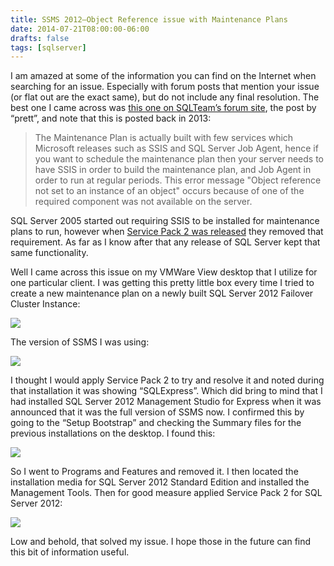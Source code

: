```yaml
---
title: SSMS 2012–Object Reference issue with Maintenance Plans
date: 2014-07-21T08:00:00-06:00
drafts: false
tags: [sqlserver]
---
```


I am amazed at some of the information you can find on the Internet when searching for an issue. Especially with forum posts that mention your issue (or flat out are the exact same), but do not include any final resolution. The best one I came across was <a href="http://www.sqlteam.com/forums/topic.asp?TOPIC_ID=182869" target="_blank">this one on SQLTeam’s forum site</a>, the post by “prett”, and note that this is posted back in 2013:
<blockquote>The Maintenance Plan is actually built with few services which Microsoft releases such as SSIS and SQL Server Job Agent, hence if you want to schedule the maintenance plan then your server needs to have SSIS in order to build the maintenance plan, and Job Agent in order to run at regular periods.
This error message "Object reference not set to an instance of an object" occurs because of one of the required component was not available on the server.</blockquote>

SQL Server 2005 started out requiring SSIS to be installed for maintenance plans to run, however when <a href="http://technet.microsoft.com/en-us/library/bb283536(v=sql.90).aspx#BKMK_DatabaseEngine" target="_blank">Service Pack 2 was released</a> they removed that requirement. As far as I know after that any release of SQL Server kept that same functionality.

Well I came across this issue on my VMWare View desktop that I utilize for one particular client. I was getting this pretty little box every time I tried to create a new maintenance plan on a newly built SQL Server 2012 Failover Cluster Instance:

![](/img/ssms_object_reference.png)

The version of SSMS I was using:

![](/img/ssms_object_reference2.png)

I thought I would apply Service Pack 2 to try and resolve it and noted during that installation it was showing “SQLExpress”. Which did bring to mind that I had installed SQL Server 2012 Management Studio for Express when it was announced that it was the full version of SSMS now. I confirmed this by going to the “Setup Bootstrap” and checking the Summary files for the previous installations on the desktop. I found this:

![](/img/ssms_object_reference3.png)

So I went to Programs and Features and removed it. I then located the installation media for SQL Server 2012 Standard Edition and installed the Management Tools. Then for good measure applied Service Pack 2 for SQL Server 2012:

![](/img/ssms_object_reference4.png)

Low and behold, that solved my issue. I hope those in the future can find this bit of information useful.